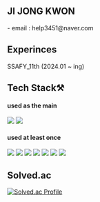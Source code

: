 ## JI JONG KWON

<div >
- email : help3451@naver.com

## Experinces
SSAFY_11th (2024.01 ~ ing)


## Tech Stack⚒
#### used as the main

<p>
    <img src="https://img.shields.io/badge/SpringBoot-6DB33F?style=for-the-badge&logo=SpringBoot&logoColor=white">
    <img src="https://img.shields.io/badge/Java-1572B6?style=for-the-badge&logo=java&logoColor=white">
</p>

#### used at least once

<p>
  <img src="https://img.shields.io/badge/Python-3776AB?style=for-the-badge&logo=Python&logoColor=white">
  <img src="https://img.shields.io/badge/javascript-F7DF1E?style=for-the-badge&logo=javascript&logoColor=black">
  <img src="https://img.shields.io/badge/css-1572B6?style=for-the-badge&logo=css3&logoColor=white">
  <img src="https://img.shields.io/badge/html-E34F26?style=for-the-badge&logo=html5&logoColor=white">
  <img src="https://img.shields.io/badge/C-A8B9CC?style=for-the-badge&logo=C&logoColor=white">
  <img src="https://img.shields.io/badge/Linux-FCC624?style=for-the-badge&logo=Linux&logoColor=white"> 
  <img src="https://img.shields.io/badge/mysql-4479A1?style=for-the-badge&logo=mysql&logoColor=white">
</p>


## Solved.ac

[![Solved.ac Profile](http://mazassumnida.wtf/api/v2/generate_badge?boj=wlwhdrnjs1)](https://solved.ac/wlwhdrnjs1/)


</div>
